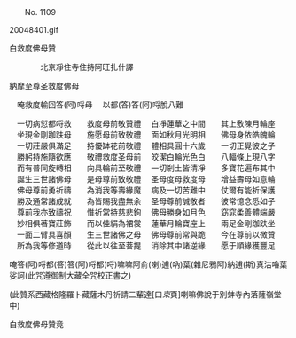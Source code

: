 ﻿　　No. 1109

<PIC>20048401.gif</PIC>


白救度佛母贊

　　　　北京凈住寺住持阿旺扎什譯


納摩至尊圣救度佛母

　唵救度輸回答(阿)哷母
　以都(答)答(阿)哷脫八難　

　一切病愆都哷救　　救度母前敬贊禮
　白凈蓮華之中間　　其上敷陳月輪座
　坐現金剛跏趺母　　施愿母前致敬禮
　面如秋月光明相　　佛母身依皓魄輪
　一切莊嚴俱滿足　　持優缽花前敬禮
　體相具圓十六歲　　一切正覺彼之子
　勝躬持施隨欲應　　敬禮救度圣母前
　皎潔白輪光色白　　八輻條上現八字
　而有普同旋轉相　　向具輪前至敬禮
　一切剎土皆清凈　　多寶花遍布其中
　誕生三世諸佛母　　是母尊前致敬禮
　圣母度母救度母　　增益壽母如意輪
　佛母尊前勇祈禱　　為消我等壽緣魔
　病及一切苦難中　　仗爾有能祈保護
　勝及通常諸成就　　為皆賜我盡無余
　圣母尊前誠敬者　　彼常憶念悉如子
　尊前我亦致禱祝　　惟祈常持慈悲鉤
　佛母勝身如月色　　窈窕柔善體端嚴
　妙相俱著寶莊飾　　而以佳絹為裙裳
　蓮華月輪寶座上　　兩足金剛跏趺坐
　一面二臂具喜顏　　生三世諸佛之母
　佛母尊前常與跪　　今在尊前以微贊
　所為我等修道時　　從此以往至菩提
　消除其中諸逆緣　　愿于順緣獲豐足　

唵答(阿)哷都(答)答(阿)哷都(哷)嘛嘛阿俞(喇)逋(吶)葉(雜尼鴉阿)納逋(斯)真沽嚕葉娑訶(此咒遵御制大藏全咒校正書之)

(此贊系西藏格隆羅卜藏薩木丹祈請二輩達[口*束*頁]喇嘛佛說于別蚌寺內落薩嶺堂中)

白救度佛母贊竟
